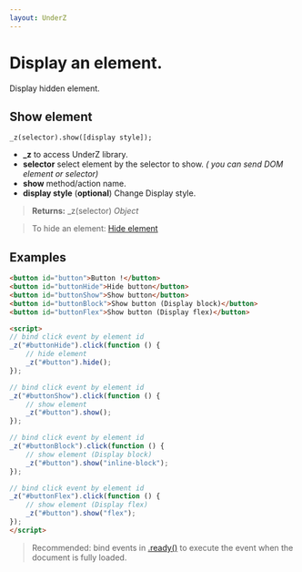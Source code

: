 ```yaml
---
layout: UnderZ
---
```

# Display an element.
Display hidden element.


## Show element
```
_z(selector).show([display style]);
```

* **_z** to access UnderZ library.
* **selector** select element by the selector to show. _( you can send DOM element or selector)_
* **show** method/action name.
* **display style** (**optional**) Change Display style.

> **Returns:** _z(selector) _Object_

> To hide an element: [Hide element](https://hlack.github.io/UnderZ/-hide())


## Examples

```html
<button id="button">Button !</button>
<button id="buttonHide">Hide button</button>
<button id="buttonShow">Show button</button>
<button id="buttonBlock">Show button (Display block)</button>
<button id="buttonFlex">Show button (Display flex)</button>

<script>
// bind click event by element id
_z("#buttonHide").click(function () { 
	// hide element
	_z("#button").hide();
});

// bind click event by element id
_z("#buttonShow").click(function () { 
	// show element
	_z("#button").show();
});

// bind click event by element id
_z("#buttonBlock").click(function () { 
	// show element (Display block)
	_z("#button").show("inline-block");
});

// bind click event by element id
_z("#buttonFlex").click(function () { 
	// show element (Display flex)
	_z("#button").show("flex");
});
</script>

```

> Recommended: bind events in [.ready()](https://hlack.github.io/UnderZ/-ready()) to execute the event when the document is fully loaded.
